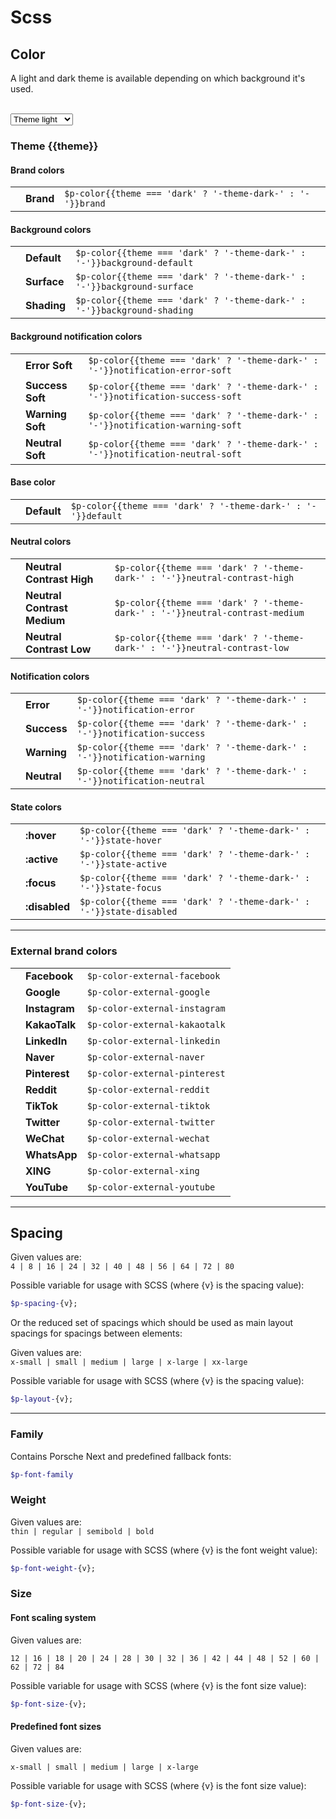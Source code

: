 # Scss

<TableOfContents></TableOfContents>

## Color

A light and dark theme is available depending on which background it's used.

<br>
<select id="theme-selector" v-model="theme" :data-selected="theme" aria-label="Select theme">
  <option disabled>Select theme</option>
  <option value="light">Theme light</option>
  <option value="dark">Theme dark</option>
</select>

### Theme {{theme}}

#### Brand colors

|                                            |           |                                                            |
| ------------------------------------------ | --------- | ---------------------------------------------------------- |
| <ColorBadge :theme="theme" color="brand"/> | **Brand** | `$p-color{{theme === 'dark' ? '-theme-dark-' : '-'}}brand` |

#### Background colors

|                                                         |             |                                                                         |
| ------------------------------------------------------- | ----------- | ----------------------------------------------------------------------- |
| <ColorBadge :theme="theme" color="background-default"/> | **Default** | `$p-color{{theme === 'dark' ? '-theme-dark-' : '-'}}background-default` |
| <ColorBadge :theme="theme" color="background-surface"/> | **Surface** | `$p-color{{theme === 'dark' ? '-theme-dark-' : '-'}}background-surface` |
| <ColorBadge :theme="theme" color="background-shading"/> | **Shading** | `$p-color{{theme === 'dark' ? '-theme-dark-' : '-'}}background-shading` |

#### Background notification colors

|                                                                |                  |                                                                                |
| -------------------------------------------------------------- | ---------------- | ------------------------------------------------------------------------------ |
| <ColorBadge :theme="theme" color="notification-error-soft"/>   | **Error Soft**   | `$p-color{{theme === 'dark' ? '-theme-dark-' : '-'}}notification-error-soft`   |
| <ColorBadge :theme="theme" color="notification-success-soft"/> | **Success Soft** | `$p-color{{theme === 'dark' ? '-theme-dark-' : '-'}}notification-success-soft` |
| <ColorBadge :theme="theme" color="notification-warning-soft"/> | **Warning Soft** | `$p-color{{theme === 'dark' ? '-theme-dark-' : '-'}}notification-warning-soft` |
| <ColorBadge :theme="theme" color="notification-neutral-soft"/> | **Neutral Soft** | `$p-color{{theme === 'dark' ? '-theme-dark-' : '-'}}notification-neutral-soft` |

#### Base color

|                                              |             |                                                              |
| -------------------------------------------- | ----------- | ------------------------------------------------------------ |
| <ColorBadge :theme="theme" color="default"/> | **Default** | `$p-color{{theme === 'dark' ? '-theme-dark-' : '-'}}default` |

#### Neutral colors

|                                                              |                             |                                                                              |
| ------------------------------------------------------------ | --------------------------- | ---------------------------------------------------------------------------- |
| <ColorBadge :theme="theme" color="neutral-contrast-high"/>   | **Neutral Contrast High**   | `$p-color{{theme === 'dark' ? '-theme-dark-' : '-'}}neutral-contrast-high`   |
| <ColorBadge :theme="theme" color="neutral-contrast-medium"/> | **Neutral Contrast Medium** | `$p-color{{theme === 'dark' ? '-theme-dark-' : '-'}}neutral-contrast-medium` |
| <ColorBadge :theme="theme" color="neutral-contrast-low"/>    | **Neutral Contrast Low**    | `$p-color{{theme === 'dark' ? '-theme-dark-' : '-'}}neutral-contrast-low`    |

#### Notification colors

|                                                           |             |                                                                           |
| --------------------------------------------------------- | ----------- | ------------------------------------------------------------------------- |
| <ColorBadge :theme="theme" color="notification-error"/>   | **Error**   | `$p-color{{theme === 'dark' ? '-theme-dark-' : '-'}}notification-error`   |
| <ColorBadge :theme="theme" color="notification-success"/> | **Success** | `$p-color{{theme === 'dark' ? '-theme-dark-' : '-'}}notification-success` |
| <ColorBadge :theme="theme" color="notification-warning"/> | **Warning** | `$p-color{{theme === 'dark' ? '-theme-dark-' : '-'}}notification-warning` |
| <ColorBadge :theme="theme" color="notification-neutral"/> | **Neutral** | `$p-color{{theme === 'dark' ? '-theme-dark-' : '-'}}notification-neutral` |

#### State colors

|                                                     |               |                                                                     |
| --------------------------------------------------- | ------------- | ------------------------------------------------------------------- |
| <ColorBadge :theme="theme" color="state-hover"/>    | **:hover**    | `$p-color{{theme === 'dark' ? '-theme-dark-' : '-'}}state-hover`    |
| <ColorBadge :theme="theme" color="state-active"/>   | **:active**   | `$p-color{{theme === 'dark' ? '-theme-dark-' : '-'}}state-active`   |
| <ColorBadge :theme="theme" color="state-focus"/>    | **:focus**    | `$p-color{{theme === 'dark' ? '-theme-dark-' : '-'}}state-focus`    |
| <ColorBadge :theme="theme" color="state-disabled"/> | **:disabled** | `$p-color{{theme === 'dark' ? '-theme-dark-' : '-'}}state-disabled` |

---

### External brand colors

|                                          |               |                               |
| ---------------------------------------- | ------------- | ----------------------------- |
| <ColorBadge color="external-facebook"/>  | **Facebook**  | `$p-color-external-facebook`  |
| <ColorBadge color="external-google"/>    | **Google**    | `$p-color-external-google`    |
| <ColorBadge color="external-instagram"/> | **Instagram** | `$p-color-external-instagram` |
| <ColorBadge color="external-kakaotalk"/> | **KakaoTalk** | `$p-color-external-kakaotalk` |
| <ColorBadge color="external-linkedin"/>  | **LinkedIn**  | `$p-color-external-linkedin`  |
| <ColorBadge color="external-naver"/>     | **Naver**     | `$p-color-external-naver`     |
| <ColorBadge color="external-pinterest"/> | **Pinterest** | `$p-color-external-pinterest` |
| <ColorBadge color="external-reddit"/>    | **Reddit**    | `$p-color-external-reddit`    |
| <ColorBadge color="external-tiktok"/>    | **TikTok**    | `$p-color-external-tiktok`    |
| <ColorBadge color="external-twitter"/>   | **Twitter**   | `$p-color-external-twitter`   |
| <ColorBadge color="external-wechat"/>    | **WeChat**    | `$p-color-external-wechat`    |
| <ColorBadge color="external-whatsapp"/>  | **WhatsApp**  | `$p-color-external-whatsapp`  |
| <ColorBadge color="external-xing"/>      | **XING**      | `$p-color-external-xing`      |
| <ColorBadge color="external-youtube"/>   | **YouTube**   | `$p-color-external-youtube`   |

---

## Spacing

Given values are:  
`4 | 8 | 16 | 24 | 32 | 40 | 48 | 56 | 64 | 72 | 80`

Possible variable for usage with SCSS (where {v} is the spacing value):

```scss
$p-spacing-{v};
```

Or the reduced set of spacings which should be used as main layout spacings for spacings between elements:

Given values are:  
`x-small | small | medium | large | x-large | xx-large`

Possible variable for usage with SCSS (where {v} is the spacing value):

```scss
$p-layout-{v};
```

---

### Family

Contains Porsche Next and predefined fallback fonts:

```scss
$p-font-family
```

### Weight

Given values are:  
`thin | regular | semibold | bold`

Possible variable for usage with SCSS (where {v} is the font weight value):

```scss
$p-font-weight-{v};
```

### Size

#### Font scaling system

Given values are:

`12 | 16 | 18 | 20 | 24 | 28 | 30 | 32 | 36 | 42 | 44 | 48 | 52 | 60 | 62 | 72 | 84`

Possible variable for usage with SCSS (where {v} is the font size value):

```scss
$p-font-size-{v};
```

#### Predefined font sizes

Given values are:

`x-small | small | medium | large | x-large`

Possible variable for usage with SCSS (where {v} is the font size value):

```scss
$p-font-size-{v};
```

<script lang="ts">
import Vue from 'vue';
import Component from 'vue-class-component';
import { Theme } from '@/models';

@Component
export default class Variables extends Vue {
  public theme: Theme = 'light';
}
</script>
